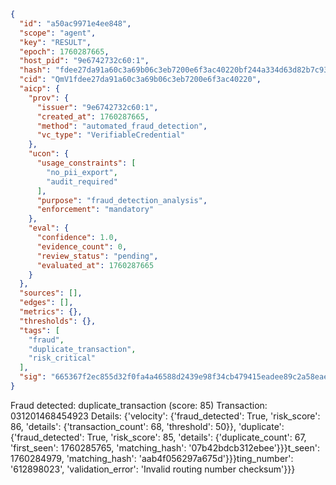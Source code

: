 ```json
{
  "id": "a50ac9971e4ee848",
  "scope": "agent",
  "key": "RESULT",
  "epoch": 1760287665,
  "host_pid": "9e6742732c60:1",
  "hash": "fdee27da91a60c3a69b06c3eb7200e6f3ac40220bf244a334d63d82b7c93b581",
  "cid": "QmV1fdee27da91a60c3a69b06c3eb7200e6f3ac40220",
  "aicp": {
    "prov": {
      "issuer": "9e6742732c60:1",
      "created_at": 1760287665,
      "method": "automated_fraud_detection",
      "vc_type": "VerifiableCredential"
    },
    "ucon": {
      "usage_constraints": [
        "no_pii_export",
        "audit_required"
      ],
      "purpose": "fraud_detection_analysis",
      "enforcement": "mandatory"
    },
    "eval": {
      "confidence": 1.0,
      "evidence_count": 0,
      "review_status": "pending",
      "evaluated_at": 1760287665
    }
  },
  "sources": [],
  "edges": [],
  "metrics": {},
  "thresholds": {},
  "tags": [
    "fraud",
    "duplicate_transaction",
    "risk_critical"
  ],
  "sig": "665367f2ec855d32f0fa4a46588d2439e98f34cb479415eadee89c2a58eae585"
}
```

Fraud detected: duplicate_transaction (score: 85)
Transaction: 031201468454923
Details: {'velocity': {'fraud_detected': True, 'risk_score': 86, 'details': {'transaction_count': 68, 'threshold': 50}}, 'duplicate': {'fraud_detected': True, 'risk_score': 85, 'details': {'duplicate_count': 67, 'first_seen': 1760285765, 'matching_hash': '07b42bdcb312ebee'}}}t_seen': 1760284979, 'matching_hash': 'aab4f056297a675d'}}}ting_number': '612898023', 'validation_error': 'Invalid routing number checksum'}}}